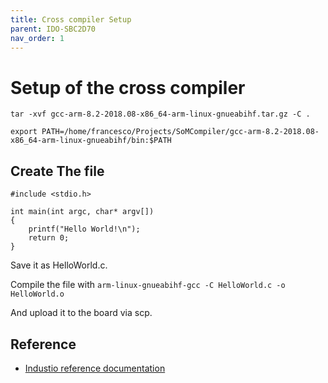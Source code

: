 ```yaml
---
title: Cross compiler Setup
parent: IDO-SBC2D70
nav_order: 1
---
```


# Setup of the cross compiler

`tar -xvf gcc-arm-8.2-2018.08-x86_64-arm-linux-gnueabihf.tar.gz -C .`

`export PATH=/home/francesco/Projects/SoMCompiler/gcc-arm-8.2-2018.08-x86_64-arm-linux-gnueabihf/bin:$PATH`

## Create The file
```
#include <stdio.h>

int main(int argc, char* argv[])
{
    printf("Hello World!\n");
    return 0;
}
```
Save it as HelloWorld.c.

Compile the file with
`arm-linux-gnueabihf-gcc -C HelloWorld.c -o HelloWorld.o`

And upload it to the board via scp. 

## Reference
+ [Industio reference documentation](http://doc.industio.com/docs/ido-som2d01/som2d01-01)